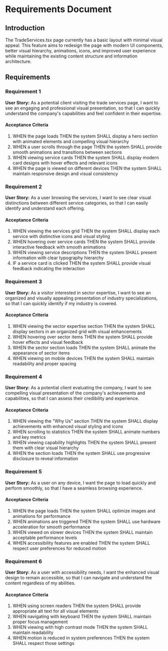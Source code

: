 # Requirements Document

## Introduction

The TradeServices.tsx page currently has a basic layout with minimal visual appeal. This feature aims to redesign the page with modern UI components, better visual hierarchy, animations, icons, and improved user experience while maintaining the existing content structure and information architecture.

## Requirements

### Requirement 1

**User Story:** As a potential client visiting the trade services page, I want to see an engaging and professional visual presentation, so that I can quickly understand the company's capabilities and feel confident in their expertise.

#### Acceptance Criteria

1. WHEN the page loads THEN the system SHALL display a hero section with animated elements and compelling visual hierarchy
2. WHEN a user scrolls through the page THEN the system SHALL provide smooth animations and transitions between sections
3. WHEN viewing service cards THEN the system SHALL display modern card designs with hover effects and relevant icons
4. WHEN the page is viewed on different devices THEN the system SHALL maintain responsive design and visual consistency

### Requirement 2

**User Story:** As a user browsing the services, I want to see clear visual distinctions between different service categories, so that I can easily identify and understand each offering.

#### Acceptance Criteria

1. WHEN viewing the services grid THEN the system SHALL display each service with distinctive icons and visual styling
2. WHEN hovering over service cards THEN the system SHALL provide interactive feedback with smooth animations
3. WHEN viewing service descriptions THEN the system SHALL present information with clear typography hierarchy
4. IF a service card is clicked THEN the system SHALL provide visual feedback indicating the interaction

### Requirement 3

**User Story:** As a visitor interested in sector expertise, I want to see an organized and visually appealing presentation of industry specializations, so that I can quickly identify if my industry is covered.

#### Acceptance Criteria

1. WHEN viewing the sector expertise section THEN the system SHALL display sectors in an organized grid with visual enhancements
2. WHEN hovering over sector items THEN the system SHALL provide hover effects and visual feedback
3. WHEN the sector section loads THEN the system SHALL animate the appearance of sector items
4. WHEN viewing on mobile devices THEN the system SHALL maintain readability and proper spacing

### Requirement 4

**User Story:** As a potential client evaluating the company, I want to see compelling visual presentation of the company's achievements and capabilities, so that I can assess their credibility and experience.

#### Acceptance Criteria

1. WHEN viewing the "Why Us" section THEN the system SHALL display achievements with enhanced visual styling and icons
2. WHEN scrolling to statistics THEN the system SHALL animate numbers and key metrics
3. WHEN viewing capability highlights THEN the system SHALL present them with clear visual hierarchy
4. WHEN the section loads THEN the system SHALL use progressive disclosure to reveal information

### Requirement 5

**User Story:** As a user on any device, I want the page to load quickly and perform smoothly, so that I have a seamless browsing experience.

#### Acceptance Criteria

1. WHEN the page loads THEN the system SHALL optimize images and animations for performance
2. WHEN animations are triggered THEN the system SHALL use hardware acceleration for smooth performance
3. WHEN viewed on slower devices THEN the system SHALL maintain acceptable performance levels
4. WHEN accessibility features are enabled THEN the system SHALL respect user preferences for reduced motion

### Requirement 6

**User Story:** As a user with accessibility needs, I want the enhanced visual design to remain accessible, so that I can navigate and understand the content regardless of my abilities.

#### Acceptance Criteria

1. WHEN using screen readers THEN the system SHALL provide appropriate alt text for all visual elements
2. WHEN navigating with keyboard THEN the system SHALL maintain proper focus management
3. WHEN viewing with high contrast mode THEN the system SHALL maintain readability
4. WHEN motion is reduced in system preferences THEN the system SHALL respect those settings